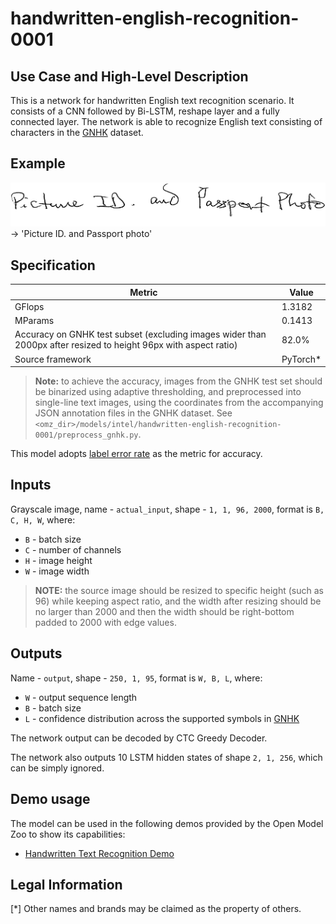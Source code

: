 # handwritten-english-recognition-0001

## Use Case and High-Level Description

This is a network for handwritten English text recognition scenario. It consists of a CNN followed by Bi-LSTM, reshape layer and a fully connected layer.
The network is able to recognize English text consisting of characters in the [GNHK](https://goodnotes.com/gnhk/) dataset.

## Example

![](./assets/handwritten-english-recognition-0001.jpg) -> 'Picture ID. and Passport photo'

## Specification

| Metric                    | Value     |
| ------------------------- | --------- |
| GFlops                    | 1.3182    |
| MParams                   | 0.1413    |
| Accuracy on GNHK test subset (excluding images wider than 2000px after resized to height 96px with aspect ratio) | 82.0%     |
| Source framework          | PyTorch\* |

> **Note:** to achieve the accuracy, images from the GNHK test set should be binarized using adaptive thresholding, and preprocessed into single-line text images, using the coordinates from the accompanying JSON annotation files in the GNHK dataset. See `<omz_dir>/models/intel/handwritten-english-recognition-0001/preprocess_gnhk.py`.

This model adopts [label error rate](https://dl.acm.org/doi/abs/10.1145/1143844.1143891) as the metric for accuracy.

## Inputs

Grayscale image, name - `actual_input`, shape - `1, 1, 96, 2000`, format is `B, C, H, W`, where:

- `B` - batch size
- `C` - number of channels
- `H` - image height
- `W` - image width

> **NOTE:**  the source image should be resized to specific height (such as 96) while keeping aspect ratio, and the width after resizing should be no larger than 2000 and then the width should be right-bottom padded to 2000 with edge values.

## Outputs

Name - `output`, shape - `250, 1, 95`, format is `W, B, L`, where:

- `W` - output sequence length
- `B` - batch size
- `L` - confidence distribution across the supported symbols in [GNHK](https://goodnotes.com/gnhk/)

The network output can be decoded by CTC Greedy Decoder.

The network also outputs 10 LSTM hidden states of shape `2, 1, 256`, which can be simply ignored.

## Demo usage

The model can be used in the following demos provided by the Open Model Zoo to show its capabilities:

* [Handwritten Text Recognition Demo](../../../demos/handwritten_text_recognition_demo/python/README.md)

## Legal Information

[*] Other names and brands may be claimed as the property of others.
